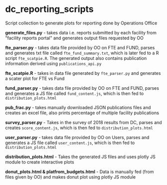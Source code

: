 # dc_reporting_scripts

Script collection to generate plots for reporting done by Operations Office

**generate_files.py** - takes data i.e. reports submitted by each facility from "facility reports portal" and generates output files requested by OO

**fte_parser.py** - takes data file provided by OO on FTE and FUND, parses and generates txt file called `fte_fund_summary.txt`, which is later fed to a R script `fte_scatpie.R`. The generated output also contains publication information derived using `publications_api.py`

**fte_scatpie.R** - takes in data file generated by `fte_parser.py` and generates a scater plot for FTE vs Fund

**fund_parser.py** - takes data file provided by OO on FTE and FUND, parses and generates a JS file called `fund_content.js`, which is then fed to `distribution_plots.html`

**pub_frac.py** - takes manually downloaded JSON publications files and creates an excel file, also prints percentage of multiple facility publications

**survey_parser.py** - Takes in the survey of 2018 results from DC, parses and creates `score_content.js`, which is then fed to `distribution_plots.html`

**user_parser.py** - takes data file provided by OO on Users, parses and generates a JS file called `user_content.js`, which is then fed to `distribution_plots.html`

**distribution_plots.html** - Takes the generated JS files and uses plotly JS module to create interactive plots

**donut_plots.html & platfrom_budgets.html** - Data is manually fed (from files given by OO) and makes donut plot using plotly JS module
